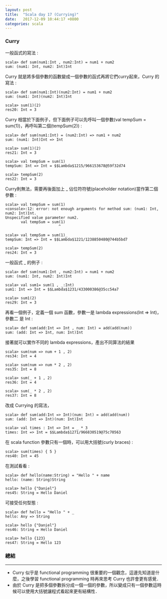```yaml
---
layout: post
title:  "Scala day 17 (Currying)"
date:   2017-12-09 10:44:17 +0800
categories: scala
---
```


### Curry
一般函式的寫法 :  

```console
scala> def sum(num1:Int , num2:Int) = num1 + num2
sum: (num1: Int, num2: Int)Int
```
Curry 就是將多個參數的函數變成一個參數的函式再將它們curry起來，Curry 的寫法 :  

```console
scala> def sum(num1:Int)(num2:Int) = num1 + num2
sum: (num1: Int)(num2: Int)Int

scala> sum(1)(2)
res20: Int = 3
```

Curry 相當於下面例子，但下面例子可以先呼叫一個參數(val tempSum = sum(1))，再呼叫第二個(tempSum(2)) :  

```console
scala> def sum(num1:Int) = (num2:Int) => num1 + num2
sum: (num1: Int)Int => Int

scala> sum(1)(2)
res21: Int = 3

scala> val tempSum = sum(1)
tempSum: Int => Int = $$Lambda$1215/966153678@59f32d74

scala> tempSum(2)
res22: Int = 3
```
Curry則無法，需要再後面加上 _ 佔位符符號(placeholder notation)當作第二個參數 :  

```console
scala> val tempSum = sum(1)
<console>:12: error: not enough arguments for method sum: (num1: Int, num2: Int)Int.
Unspecified value parameter num2.
       val tempSum = sum(1)
                        ^

scala> val tempSum = sum(1)_
tempSum: Int => Int = $$Lambda$1221/1238850480@744b5bd7

scala> tempSum(2)
res24: Int = 3
```

一般函式 _ 的例子 :  

```console
scala> def sum(num1:Int , num2:Int) = num1 + num2
sum: (num1: Int, num2: Int)Int

scala> val sum1= sum(1 , _:Int)
sum1: Int => Int = $$Lambda$1231/433000386@35cc54a7

scala> sum1(2)
res29: Int = 3

```
再看一個例子，定義一個 sum 函數，參數一是 lambda expressions(Int => Int)，參數二 是 Int :  

```console
scala> def sum(add:Int => Int , num: Int) = add(add(num))
sum: (add: Int => Int, num: Int)Int
```
接著就可以實作不同的 lambda expressions，產出不同算法的結果 

```console
scala> sum(num => num + 1 , 2)
res34: Int = 4

scala> sum(num => num * 2 , 2)
res35: Int = 8

scala> sum(_ + 1 , 2)
res36: Int = 4

scala> sum(_ * 2 , 2)
res37: Int = 8
```
改成 Currying 的寫法，

```console
scala> def sum(add:Int => Int)(num: Int) = add(add(num))
sum: (add: Int => Int)(num: Int)Int

scala> val times : Int => Int = _ * 3
times: Int => Int = $$Lambda$1271/966830519@75c70563
```
在 scala function 參數只有一個時，可以用大括號(curly braces) :  

```console
scala> sum(times) { 5 }
res40: Int = 45
```
在測試看看 :  

```console
scala> def hello(name:String) = "Hello " + name
hello: (name: String)String

scala> hello {"Daniel"}
res45: String = Hello Daniel
```
可接受任何型態 :  

```console
scala> def hello = "Hello " + _
hello: Any => String

scala> hello {"Daniel"}
res46: String = Hello Daniel

scala> hello {123}
res47: String = Hello 123
```

### 總結
- - -
* Curry 似乎是 functional programming 很重要的一個觀念，這邊先知道是什麼，之後學習 functional programming 時再來思考 Curry 也許會更有感覺．
* 由於 Curry 是把多個參數拆分成一個一個的參數，所以變成只有一個參數這時候可以使用大括號讓程式看起來更有結構性．


